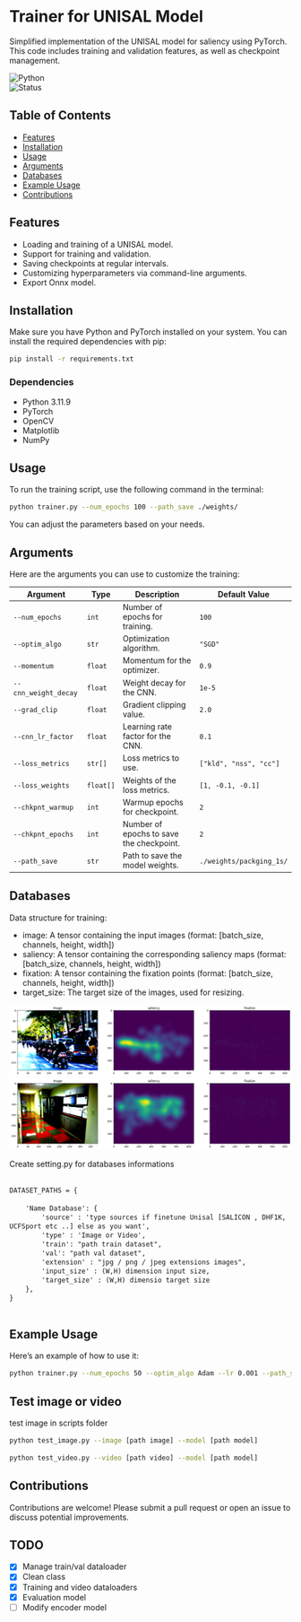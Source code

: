 
# Trainer for UNISAL Model

Simplified implementation of the UNISAL model for saliency using PyTorch. This code includes training and validation features, as well as checkpoint management.


![Python](https://img.shields.io/badge/python-3.11-blue)  
![Status](https://img.shields.io/badge/status-in%20development-orange)  

## Table of Contents

- [Features](#features)
- [Installation](#installation)
- [Usage](#usage)
- [Arguments](#arguments)
- [Databases](#databases)
- [Example Usage](#example-usage)
- [Contributions](#contributions)

## Features

- Loading and training of a UNISAL model.
- Support for training and validation.
- Saving checkpoints at regular intervals.
- Customizing hyperparameters via command-line arguments.
- Export Onnx model.

## Installation

Make sure you have Python and PyTorch installed on your system. You can install the required dependencies with pip:

```bash
pip install -r requirements.txt
```

### Dependencies
- Python 3.11.9
- PyTorch
- OpenCV
- Matplotlib
- NumPy

## Usage

To run the training script, use the following command in the terminal:

```bash
python trainer.py --num_epochs 100 --path_save ./weights/
```

You can adjust the parameters based on your needs.

## Arguments

Here are the arguments you can use to customize the training:

| Argument               | Type     | Description                                          | Default Value           |
|-----------------------|----------|----------------------------------------------------|-----------------------------|
| `--num_epochs`        | `int`    | Number of epochs for training.                     | `100`                       |
| `--optim_algo`        | `str`    | Optimization algorithm.                            | `"SGD"`                     |
| `--momentum`          | `float`  | Momentum for the optimizer.                        | `0.9`                       |
| `--cnn_weight_decay`  | `float`  | Weight decay for the CNN.                          | `1e-5`                      |
| `--grad_clip`         | `float`  | Gradient clipping value.                           | `2.0`                       |
| `--cnn_lr_factor`     | `float`  | Learning rate factor for the CNN.                  | `0.1`                       |
| `--loss_metrics`      | `str[]`  | Loss metrics to use.                               | `["kld", "nss", "cc"]`     |
| `--loss_weights`      | `float[]`| Weights of the loss metrics.                       | `[1, -0.1, -0.1]`          |
| `--chkpnt_warmup`     | `int`    | Warmup epochs for checkpoint.                      | `2`                         |
| `--chkpnt_epochs`     | `int`    | Number of epochs to save the checkpoint.           | `2`                         |
| `--path_save`         | `str`    | Path to save the model weights.                    | `./weights/packging_1s/`    |

## Databases

Data structure for training:

- image: A tensor containing the input images (format: [batch_size, channels, height, width])
- saliency: A tensor containing the corresponding saliency maps (format: [batch_size, channels, height, width])
- fixation: A tensor containing the fixation points (format: [batch_size, channels, height, width])
- target_size: The target size of the images, used for resizing.


![Exemple 1](ressources/exemple_1.png)
![Exemple 2](ressources/exemple_2.png)


Create setting.py for databases informations
````

DATASET_PATHS = {

    'Name Database': {
        'source' : 'type sources if finetune Unisal [SALICON , DHF1K, UCFSport etc ..] else as you want',
        'type' : 'Image or Video',
        'train': "path train dataset",
        'val': "path val dataset",
        'extension' : "jpg / png / jpeg extensions images",
        'input_size' : (W,H) dimension input size,
        'target_size' : (W,H) dimensio target size
    },
}


````



## Example Usage

Here’s an example of how to use it:

```bash
python trainer.py --num_epochs 50 --optim_algo Adam --lr 0.001 --path_save ./output/
```

## Test image or video

test image in scripts folder
```bash
python test_image.py --image [path image] --model [path model]
```

```bash
python test_video.py --video [path video] --model [path model]
```

## Contributions

Contributions are welcome! Please submit a pull request or open an issue to discuss potential improvements.

## TODO 
- [x] Manage train/val dataloader
- [x] Clean class
- [x] Training and video dataloaders
- [x] Evaluation model
- [ ] Modify encoder model
